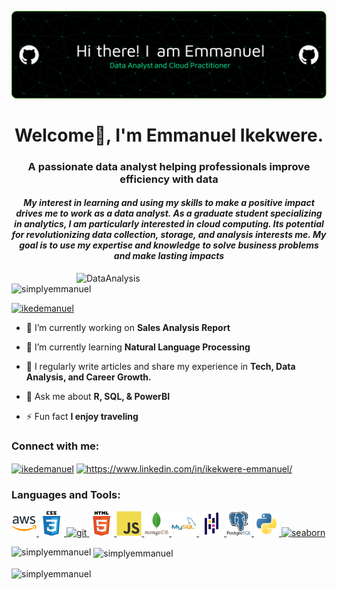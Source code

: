 ![logo](https://github.com/simplyEmmanuel/simplyEmmanuel/blob/main/github-header-image.png)
<h1 align="center"> Welcome👋, I'm Emmanuel Ikekwere. </h1>
<h3 align="center">A passionate data analyst helping professionals improve efficiency with data</h3>
<h4 align="center"><i> My interest in learning and using my skills to make a positive impact drives me to work as a data analyst. As a graduate student specializing in analytics, I am particularly interested in cloud computing. Its potential for revolutionizing data collection, storage, and analysis interests me. My goal is to use my expertise and knowledge to solve business problems and make lasting impacts</i></h4>
<img align="right" alt="DataAnalysis" width="400" src="https://nodusanalytics.com/wp-content/uploads/2021/03/bi-dashboard-for-website.gif">

<p align="left"> <img src="https://komarev.com/ghpvc/?username=simplyemmanuel&label=Profile%20views&color=0e75b6&style=flat" alt="simplyemmanuel" /> </p>

<p align="left"> <a href="https://twitter.com/ikedemanuel" target="blank"><img src="https://img.shields.io/twitter/follow/ikedemanuel?logo=twitter&style=for-the-badge" alt="ikedemanuel" /></a> </p>

- 🔭 I’m currently working on **Sales Analysis Report**

- 🌱 I’m currently learning **Natural Language Processing**

- 📝 I regularly write articles and share my experience in **Tech, Data Analysis, and Career Growth.**

- 💬 Ask me about **R, SQL, & PowerBI**

- ⚡ Fun fact **I enjoy traveling**

<h3 align="left">Connect with me:</h3>
<p align="left">
<a href="https://twitter.com/ikedemanuel" target="blank"><img align="center" src="https://raw.githubusercontent.com/rahuldkjain/github-profile-readme-generator/master/src/images/icons/Social/twitter.svg" alt="ikedemanuel" height="30" width="40" /></a>
<a href="https://linkedin.com/in/https://www.linkedin.com/in/ikekwere-emmanuel/" target="blank"><img align="center" src="https://raw.githubusercontent.com/rahuldkjain/github-profile-readme-generator/master/src/images/icons/Social/linked-in-alt.svg" alt="https://www.linkedin.com/in/ikekwere-emmanuel/" height="30" width="40" /></a>
</p>

<h3 align="left">Languages and Tools:</h3>
<p align="left"> <a href="https://aws.amazon.com" target="_blank" rel="noreferrer"> <img src="https://raw.githubusercontent.com/devicons/devicon/master/icons/amazonwebservices/amazonwebservices-original-wordmark.svg" alt="aws" width="40" height="40"/> </a> <a href="https://www.w3schools.com/css/" target="_blank" rel="noreferrer"> <img src="https://raw.githubusercontent.com/devicons/devicon/master/icons/css3/css3-original-wordmark.svg" alt="css3" width="40" height="40"/> </a> <a href="https://git-scm.com/" target="_blank" rel="noreferrer"> <img src="https://www.vectorlogo.zone/logos/git-scm/git-scm-icon.svg" alt="git" width="40" height="40"/> </a> <a href="https://www.w3.org/html/" target="_blank" rel="noreferrer"> <img src="https://raw.githubusercontent.com/devicons/devicon/master/icons/html5/html5-original-wordmark.svg" alt="html5" width="40" height="40"/> </a> <a href="https://developer.mozilla.org/en-US/docs/Web/JavaScript" target="_blank" rel="noreferrer"> <img src="https://raw.githubusercontent.com/devicons/devicon/master/icons/javascript/javascript-original.svg" alt="javascript" width="40" height="40"/> </a> <a href="https://www.mongodb.com/" target="_blank" rel="noreferrer"> <img src="https://raw.githubusercontent.com/devicons/devicon/master/icons/mongodb/mongodb-original-wordmark.svg" alt="mongodb" width="40" height="40"/> </a> <a href="https://www.mysql.com/" target="_blank" rel="noreferrer"> <img src="https://raw.githubusercontent.com/devicons/devicon/master/icons/mysql/mysql-original-wordmark.svg" alt="mysql" width="40" height="40"/> </a> <a href="https://pandas.pydata.org/" target="_blank" rel="noreferrer"> <img src="https://raw.githubusercontent.com/devicons/devicon/2ae2a900d2f041da66e950e4d48052658d850630/icons/pandas/pandas-original.svg" alt="pandas" width="40" height="40"/> </a> <a href="https://www.postgresql.org" target="_blank" rel="noreferrer"> <img src="https://raw.githubusercontent.com/devicons/devicon/master/icons/postgresql/postgresql-original-wordmark.svg" alt="postgresql" width="40" height="40"/> </a> <a href="https://www.python.org" target="_blank" rel="noreferrer"> <img src="https://raw.githubusercontent.com/devicons/devicon/master/icons/python/python-original.svg" alt="python" width="40" height="40"/> </a> <a href="https://seaborn.pydata.org/" target="_blank" rel="noreferrer"> <img src="https://seaborn.pydata.org/_images/logo-mark-lightbg.svg" alt="seaborn" width="40" height="40"/> </a> </p>

<p><img align="left" src="https://github-readme-stats.vercel.app/api/top-langs?username=simplyemmanuel&show_icons=true&locale=en&layout=compact" alt="simplyemmanuel" /></p>

<p>&nbsp;<img align="center" src="https://github-readme-stats.vercel.app/api?username=simplyemmanuel&show_icons=true&locale=en" alt="simplyemmanuel" /></p>

<p><img align="center" src="https://github-readme-streak-stats.herokuapp.com/?user=simplyemmanuel&" alt="simplyemmanuel" /></p>
